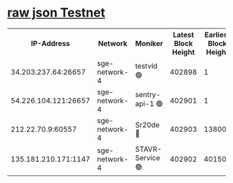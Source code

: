 
[raw json Testnet](https://rpc-check.sget.stavr.tech/sget/rpc-sget-result.json)
=


<table><tr><th>IP-Address</th><th>Network</th><th>Moniker</th><th>Latest Block Height</th><th>Earliest Block Height</th><th>Catching Up</th><th>Voting Power</th><th>Scan Time</th></tr><tr><td>34.203.237.64:26657</td><td>sge-network-4</td><td>testvld 🟢</td><td>402898</td><td>1</td><td>False</td><td>0</td><td>2023-11-28T02:25:02.653309077UTC</td></tr><tr><td>54.226.104.121:26657</td><td>sge-network-4</td><td>sentry-api-1 🟢</td><td>402901</td><td>1</td><td>False</td><td>0</td><td>2023-11-28T02:25:15.500820212UTC</td></tr><tr><td>212.22.70.9:60557</td><td>sge-network-4</td><td>Sr20de 🔴</td><td>402903</td><td>138001</td><td>False</td><td>99</td><td>2023-11-28T02:25:28.465147638UTC</td></tr><tr><td>135.181.210.171:1147</td><td>sge-network-4</td><td>STAVR-Service 🟢</td><td>402902</td><td>401501</td><td>False</td><td>0</td><td>2023-11-28T02:25:21.966618523UTC</td></tr></table>
